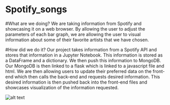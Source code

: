# Spotify_songs

#What are we doing?
We are taking information from Spotify and showcasing it on a web browser.
By allowing the user to adjust the parameters of each bar graph, we are allowing the user to visual information about some of their favorite artists that we have chosen.

#How did we do it?
Our project takes information from a Spotify API and stores that information in a Jupyter Notebook. This information is stored as a DataFrame and a dictionary.
We then push this information to MongoDB.
Our MongoDB is then linked to a flask which is linked to a javascript file and html.
We are then allowing users to update their preferred data on the front-end which then calls the back-end and requests desired information.
This desired information is then pushed back into the front-end files and showcases visualization of the information requested.

![alt text](https://github.com/gabrielmacey/SpotifySongs/blob/main/spotify_data/static/img/image.jpg?raw=true)
